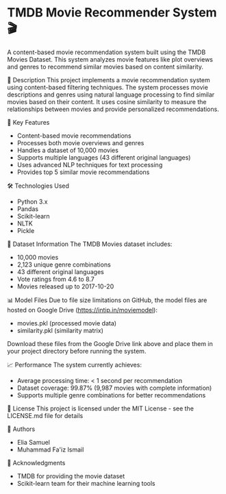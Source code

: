 <h1>  TMDB Movie Recommender System 🎬  </h1>
A content-based movie recommendation system built using the TMDB Movies Dataset. This system analyzes movie features like plot overviews and genres to recommend similar movies based on content similarity.

📝 Description
This project implements a movie recommendation system using content-based filtering techniques. The system processes movie descriptions and genres using natural language processing to find similar movies based on their content. It uses cosine similarity to measure the relationships between movies and provide personalized recommendations.

🔑 Key Features
- Content-based movie recommendations
- Processes both movie overviews and genres
- Handles a dataset of 10,000 movies
- Supports multiple languages (43 different original languages)
- Uses advanced NLP techniques for text processing
- Provides top 5 similar movie recommendations

🛠️ Technologies Used
- Python 3.x
- Pandas
- Scikit-learn
- NLTK
- Pickle

💾 Dataset Information
The TMDB Movies dataset includes:
- 10,000 movies
- 2,123 unique genre combinations
- 43 different original languages
- Vote ratings from 4.6 to 8.7
- Movies released up to 2017-10-20

📊 Model Files
Due to file size limitations on GitHub, the model files are hosted on Google Drive (https://intip.in/moviemodel):
- movies.pkl (processed movie data)
- similarity.pkl (similarity matrix)

Download these files from the Google Drive link above and place them in your project directory before running the system.

📈 Performance
The system currently achieves:
- Average processing time: < 1 second per recommendation
- Dataset coverage: 99.87% (9,987 movies with complete information)
- Supports multiple genre combinations for better recommendations

📄 License
This project is licensed under the MIT License - see the LICENSE.md file for details

👥 Authors
- Elia Samuel
- Muhammad Fa'iz Ismail

🙏 Acknowledgments
- TMDB for providing the movie dataset
- Scikit-learn team for their machine learning tools
